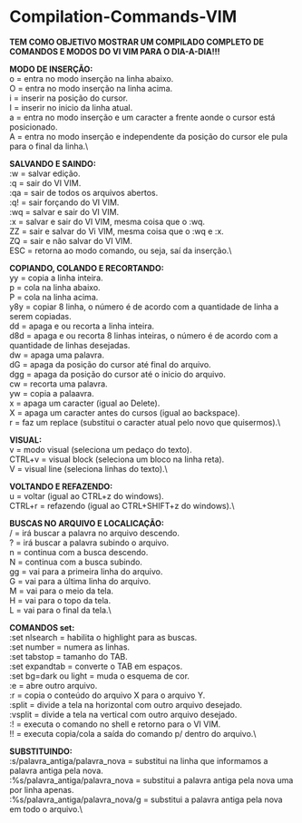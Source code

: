 # Compilation-Commands-VIM

**TEM COMO OBJETIVO MOSTRAR UM COMPILADO COMPLETO DE COMANDOS E MODOS DO VI VIM PARA O DIA-A-DIA!!!**



**MODO DE INSERÇÃO:**\
o = entra no modo inserção na linha abaixo.\
O = entra no modo inserção na linha acima.\
i = inserir na posição do cursor.\
I = inserir no inicio da linha atual.\
a = entra no modo inserção e um caracter a frente aonde o cursor está posicionado.\
A = entra no modo inserção e independente da posição do cursor ele pula para o final da linha.\



**SALVANDO E SAINDO:**\
:w = salvar edição.\
:q = sair do VI VIM.\
:qa = sair de todos os arquivos abertos.\
:q! = sair forçando do VI VIM.\
:wq = salvar e sair do VI VIM.\
:x = salvar e sair do VI VIM, mesma coisa que o :wq.\
ZZ = sair e salvar do Vi VIM, mesma coisa que o :wq e :x.\
ZQ = sair e não salvar do VI VIM.\
ESC = retorna ao modo comando, ou seja, saí da inserção.\



**COPIANDO, COLANDO E RECORTANDO:**\
yy = copia a linha inteira.\
p = cola na linha abaixo.\
P = cola na linha acima.\
y8y = copiar 8 linha, o número é de acordo com a quantidade de linha a serem copiadas.\
dd = apaga e ou recorta a linha inteira.\
d8d = apaga e ou recorta 8 linhas inteiras, o número é de acordo com a quantidade de linhas desejadas.\
dw = apaga uma palavra.\
dG = apaga da posição do cursor até final do arquivo.\
dgg = apaga da posição do cursor até o inicio do arquivo.\
cw = recorta uma palavra.\
yw = copia a palaavra.\
x = apaga um caracter (igual ao Delete).\
X = apaga um caracter antes do cursos (igual ao backspace).\
r = faz um replace (substitui o caracter atual pelo novo que quisermos).\



**VISUAL:**\
v = modo visual (seleciona um pedaço do texto).\
CTRL+v = visual block (seleciona um bloco na linha reta).\
V = visual line (seleciona linhas do texto).\



**VOLTANDO E REFAZENDO:**\
u = voltar (igual ao CTRL+z do windows).\
CTRL+r = refazendo (igual ao CTRL+SHIFT+z do windows).\



**BUSCAS NO ARQUIVO E LOCALICAÇÃO:**\
/<Informe a palavra para busca> = irá buscar a palavra no arquivo descendo.\
?<Informe a palavra para busca> = irá buscar a palavra subindo o arquivo.\
n = continua com a busca descendo.\
N = continua com a busca subindo.\
gg = vai para a primeira linha do arquivo.\
G = vai para a última linha do arquivo.\
M = vai para o meio da tela.\
H = vai para o topo da tela.\
L = vai para o final da tela.\

  
  
**COMANDOS set:**\
:set nlsearch = habilita o highlight para as buscas.\
:set number = numera as linhas.\
:set tabstop = tamanho do TAB.\
:set expandtab = converte o TAB em espaços.\
:set bg=dark ou light = muda o esquema de cor.\
:e = abre outro arquivo.\
:r = copia o conteúdo do arquivo X para o arquivo Y.\
:split <Nome Arquivo> = divide a tela na horizontal com outro arquivo desejado.\
:vsplit <Nome Arquivo> = divide a tela na vertical com outro arquivo desejado.\
:! <Nome comando> = executa o comando no shell e retorno para o VI VIM.\
!! <Nome comando> = executa copia/cola a saída do comando p/ dentro do arquivo.\

  
 
**SUBSTITUINDO:**\
:<Numero linha>s/palavra_antiga/palavra_nova = substitui na linha que informamos a palavra antiga pela nova.\
:%s/palavra_antiga/palavra_nova = substitui a palavra antiga pela nova uma por linha apenas.\
:%s/palavra_antiga/palavra_nova/g = substitui a palavra antiga pela nova em todo o arquivo.\
